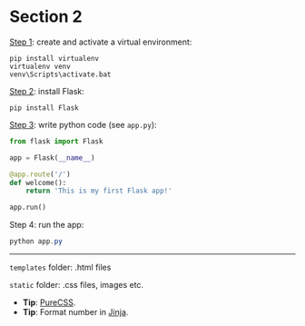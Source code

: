 # Section 2

<u>Step 1</u>: create and activate a virtual environment:

~~~shell
pip install virtualenv
virtualenv venv
venv\Scripts\activate.bat
~~~

<u>Step 2</u>: install Flask:

~~~shell
pip install Flask
~~~

<u>Step 3</u>: write python code (see `app.py`):

~~~python
from flask import Flask

app = Flask(__name__)

@app.route('/')
def welcome():
	return 'This is my first Flask app!'

app.run()
~~~

Step 4: run the app:

~~~powershell
python app.py
~~~

***

`templates` folder: .html files

`static` folder: .css files, images etc.

- **Tip**: [PureCSS](https://purecss.io/).
- **Tip**: Format number in [Jinja](https://support.sendwithus.com/jinja/formatting_numbers/).